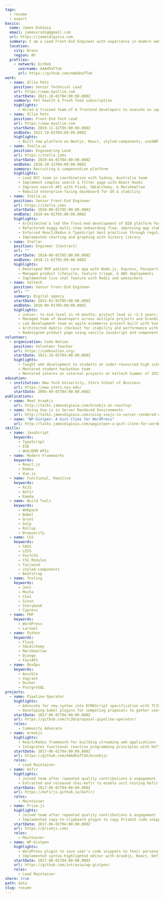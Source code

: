 ```yaml
---
tags:
  - resume
  - export
basics:
  name: James DiGioia
  email: jamesorodig@gmail.com
  url: https://jamesdigioia.com
  summary: I am a Lead Front-End Engineer with experience in modern web frameworks & team leadership.
  location:
    city: Bronx
    region: NY
  profiles:
    - network: GitHub
      username: mAAdhaTTah
      url: https://github.com/mAAdhaTTah
work:
  - name: Ollie Pets
    position: Senior Technical Lead
    url: https://www.myollie.com
    startDate: 2021-10-01T04:00:00.000Z
    summary: Pet health & fresh food subscription
    highlights:
      - Hired & trained team of 6 frontend developers to execute on squad roadmaps
  - name: Ollie Pets
    position: Front-End Tech Lead
    url: https://www.myollie.com
    startDate: 2019-11-12T05:00:00.000Z
    endDate: 2021-10-01T04:00:00.000Z
    highlights:
      - Built new platform on Nextjs, React, styled-components, useSWR
  - name: Stella.ai
    position: Engineering Lead
    url: https://stella.jobs
    startDate: 2019-04-01T04:00:00.000Z
    endDate: 2020-10-31T04:00:00.000Z
    summary: Recruiting & compensation platform
    highlights:
      - Lead NYC team in coordination with Sydney, Australia team
      - Implement complex search & filter page with React Hooks
      - Improve search API with Flask, SQLAlchemy, & Marshmallow
      - Rebuild enterprise-facing dashboard for UX & stability
  - name: Stella.ai
    position: Senior Front-End Engineer
    url: https://stella.jobs
    startDate: 2018-09-01T05:00:00.000Z
    endDate: 2019-04-01T05:00:00.000Z
    highlights:
      - Architected & led the front-end development of B2B platform for firms to comply with pay equity laws
      - Refactored buggy multi-step onboarding flow, improving app stability and performance
      - Enforced React/Redux & TypeScript best practices through regular peer code review
      - Implemented charting and graphing with Victory library
  - name: Stellar
    position: Engineer (Contract)
    url: ""
    startDate: 2018-08-01T05:00:00.000Z
    endDate: 2018-11-01T05:00:00.000Z
    highlights:
      - Developed MVP patient care app with Node.js, Express, Passport, and Objection.js
      - Managed product lifecycle, feature triage, & AWS deployments
      - Implemented live chat feature with Redis and websockets
  - name: Valtech
    position: Senior Front-End Engineer
    url: ""
    summary: Digital agency
    startDate: 2015-03-01T05:00:00.000Z
    endDate: 2018-09-01T05:00:00.000Z
    highlights:
      - Junior- to mid-level in <9 months; project lead in ~2.5 years; account lead in 3 years
      - Managed team of developers across multiple projects and brands for L’Oréal account
      - Led development team on agile ecommerce project built with Vue.js and Sitecore
      - Architected Hybris checkout for stability and performance with Redux, Handlebars, and Kefir
      - Redesigned product page using vanilla JavaScript and component-based architecture
volunteer:
  - organization: Code Nation
    position: Volunteer Teacher
    url: https://codenation.org/
    startDate: 2021-10-01T04:00:00.000Z
    highlights:
      - Taught web development to students at under-resourced high schools
      - Mentored student hackathon team
      - Mentored interns on internal projects at Valtech Summer of 2017 & 2018
education:
  - institution: New York University, Stern School of Business
    url: https://www.stern.nyu.edu/
    startDate: 2005-09-01T04:00:00.000Z
publications:
  - name: Meet brookjs
    url: http://talks.jamesdigioia.com/brookjs-at-reactnyc
  - name: Using Vue.js in Server Rendered Environments
    url: http://talks.jamesdigioia.com/using-vuejs-in-server-rendered-environments
  - name: "WP-Gistpen: A Gist Clone for WordPress"
    url: http://talks.jamesdigioia.com/wpgistpen-a-gist-clone-for-wordpress
skills:
  - name: JavaScript
    keywords:
      - TypeScript
      - ES6
      - Web/DOM APIs
  - name: Modern Frameworks
    keywords:
      - React.js
      - Redux
      - Vue.js
  - name: Functional, Reactive
    keywords:
      - RxJS
      - Kefir
      - Ramda
  - name: Build Tools
    keywords:
      - Webpack
      - Babel
      - Grunt
      - Gulp
      - Rollup
      - Browserify
  - name: CSS
    keywords:
      - SASS
      - LESS
      - PostCSS
      - CSS Modules
      - Tailwind
      - styled-components
      - Bootstrap
  - name: Testing
    keywords:
      - Jest
      - Mocha
      - Chai
      - Sinon
      - Storybook
      - Cypress
  - name: PHP
    keywords:
      - WordPress
      - Laravel
  - name: Python
    keywords:
      - Flask
      - SQLAlchemy
      - Marshmallow
      - Django
      - FastAPI
  - name: DevOps
    keywords:
      - Ansible
      - Vagrant
      - Docker
      - PostgreSQL
projects:
  - name: Pipeline Operator
    highlights:
      - Advocate for new syntax into ECMAScript specification with TC39
      - Developing babel plugins for competing proposals to gather user feedback
    startDate: 2017-06-01T04:00:00.000Z
    url: https://github.com/tc39/proposal-pipeline-operator/
    roles:
      - Community Advocate
  - name: brookjs
    highlights:
      - React/Redux framework for building streaming web applications
      - Integrates functional reactive programming principles with Kefir
    startDate: 2017-06-01T04:00:00.000Z
    url: https://github.com/mAAdhaTTah/brookjs/
    roles:
      - Lead Maintainer
  - name: Kefir
    highlights:
      - Joined team after repeated quality contributions & engagement
      - Extracted and released chai-kefir to enable unit testing Kefir streams
    startDate: 2017-06-01T04:00:00.000Z
    url: https://kefirjs.github.io/kefir/
    roles:
      - Maintainer
  - name: Prism.js
    highlights:
      - Joined team after repeated quality contributions & engagement
      - Implemented copy-to-clipboard plugin to copy PrismJS code snippets
    startDate: 2017-06-01T04:00:00.000Z
    url: https://prismjs.com/
    roles:
      - Maintainer
  - name: WP-Gistpen
    highlights:
      - WordPress plugin to save user's code snippets to their personal site
      - Implemented syntax-highlighted editor with brookjs, React, Kefir, and PrismJS
    startDate: 2017-06-01T04:00:00.000Z
    url: https://github.com/intraxia/wp-gistpen/
    roles:
      - Lead Maintainer
share: true
path: data
slug: resume
---
```

